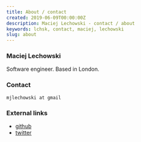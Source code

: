 ```yaml
---
title: About / contact
created: 2019-06-09T00:00:00Z
description: Maciej Lechowski - contact / about
keywords: lchsk, contact, maciej, lechowski
slug: about
---
```


<h3>Maciej Lechowski</h3>

Software engineer. Based in London.

<h3>Contact</h3>

<code>mjlechowski at gmail</code>

<h3>External links</h3>

- <a href="https://github.com/lchsk" title="lchsk github profile">github</a>
- <a href="https://twitter.com/lchsk" title="lchsk twitter profile">twitter</a>


